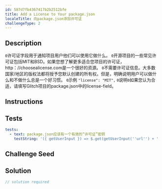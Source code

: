 ```yaml
---
id: 587d7fb4367417b2b2512bfe
title: Add a License to Your package.json
localeTitle: 向package.json添加许可证
challengeType: 2
---
```


## Description
<section id='description'> <code>0</code>许可证字段用于通知项目用户他们可以使用它做什么。 <code>0</code>开源项目的一些常见许可证包括MIT和BSD。如果您想了解更多适合您项目的许可证，http：//choosealicense.com是一个很好的资源。 <code>0</code>不需要许可证信息。大多数国家/地区的版权法都将授予您默认创建的所有权。但是，明确说明用户可以做什么和不做什么总是一个好习惯。 <code>0</code>示例
<code>"license": "MIT",</code> <code>0</code>说明<code>0</code>如果您认为合适，请填写Glitch项目的package.json中的license-field。
</section>

## Instructions
<section id='instructions'>

</section>

## Tests
<section id='tests'>

```yml
tests:
  - text: package.json应该有一个有效的“许可证”密钥
    testString: '({ getUserInput }) => $.get(getUserInput(''url'') + ''/_api/package.json'').then(data => { var packJson = JSON.parse(data); assert(packJson.license, ''"license" is missing''); }, xhr => { throw new Error(xhr.responseText); })'

```

</section>

## Challenge Seed
<section id='challengeSeed'>

</section>

## Solution
<section id='solution'>

```js
// solution required
```
</section>
